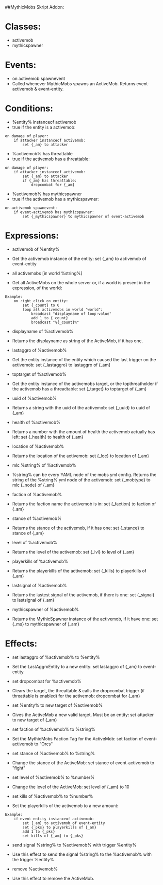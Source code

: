 ##MythicMobs Skript Addon:


# Classes:

+ activemob
+ mythicspawner


# Events:

+ on activemob spawnevent
+   Called whenever MythicMobs spawns an ActiveMob. Returns event-activemob & event-entity.


# Conditions:

+ %entity% instanceof activemob
+   true if the entity is a activemob:
```
on damage of player:
	if attacker instanceof activemob:
	    set {_am} to attacker
```			
	
+ %activemob% has threattable
+   true if the activemob has a threattable:
```
on damage of player:
	if attacker instanceof activemob:
		set {_am} to attacker
		if {_am} has threattable:
			dropcombat for {_am}
```

+ %activemob% has mythicspawner
+   true if the activemob has a mythicspawner:
```		
on activemob spawnevent:
	if event-activemob has mythicspawner:
		set {_mythicspawner} to mythicspawner of event-activemob
```			


# Expressions:

+ activemob of %entity%
+   Get the activemob instance of the entity: set {_am} to activemob of event-entity

+ all activemobs [in world %string%]
+   Get all ActiveMobs on the whole server or, if a world is present in the expression, of the world:
```
Example:
	on right click on entity:
		set {_count} to 0
		loop all activemobs in world "world":
			broadcast "displayname of loop-value"
			add 1 to {_count}
			broadcast "%{_count}%"
```	

+ displayname of %activemob%
+   Returns the displayname as string of the ActiveMob, if it has one.

+ lastaggro of %activemob%
+   Get the entity instance of the entity which caused the last trigger on the activemob: set {_lastaggro} to lastaggro of {_am}

+ toptarget of %activemob%
+   Get the entity instance of the activemobs target, or the topthreatholder if the activemob has a threadtable: set {_target} to toptarget of {_am}

+ uuid of %activemob%
+   Returns a string with the uuid of the activemob: set {_uuid} to uuid of {_am}

+ health of %activemob%
+   Returns a number with the amount of health the activemob actually has left: set {_health} to health of {_am}

+ location of %activemob%
+   Returns the location of the activemob: set {_loc} to location of {_am}

+ mlc %string% of %activemob%
+   %string% can be every YAML node of the mobs yml config. Returns the string of the %string% yml node of the activemob: set {_mobtype} to mlc {_node} of {_am}

+ faction of %activemob%
+   Returns the faction name the activemob is in: set {_faction} to faction of {_am}

+ stance of %activemob%
+   Returns the stance of the activemob, if it has one: set {_stance} to stance of {_am}

+ level of %activemob%
+   Returns the level of the activemob: set {_lvl} to level of {_am}

+ playerkills of %activemob%
+   Returns the playerkills of the activemob: set {_kills} to playerkills of {_am}

+ lastsignal of %activemob%
+   Returns the lastest signal of the activemob, if there is one: set {_signal} to lastsignal of {_am}

+ mythicspawner of %activemob%
+   Returns the MythicSpawner instance of the activemob, if it have one: set {_ms} to mythicspawner of {_am}


# Effects:

+ set lastaggro of %activemob% to %entity%
+   Set the LastAggroEntity to a new entity: set lastaggro of {_am} to event-entity

+ set dropcombat for %activemob%
+   Clears the target, the threattable & calls the dropcombat trigger (if threattable is enabled) for the activemob: dropcombat for {_am}

+ set %entity% to new target of %activemob%
+   Gives the ActiveMob a new valid target. Must be an entity: set attacker to new target of {_am}

+ set faction of %activemob% to %string%
+   Set the MythicMobs Faction Tag for the ActiveMob: set faction of event-activemob to "Orcs"

+ set stance of %activemob% to %string%
+   Change the stance of the ActiveMob: set stance of event-activemob to "fight"

+ set level of %activemob% to %number%
+   Change the level of the ActiveMob: set level of {_am} to 10

+ set kills of %activemob% to %number%
+   Set the playerkills of the activemob to a new amount:
```
Example:
	if event-entity instanceof activemob:
		set {_am} to activemob of event-entity
		set {_pks} to playerkills of {_am}
		add 1 to {_pks}
		set kills of {_am} to {_pks}
```

+ send signal %string% to %activemob% with trigger %entity%
+   Use this effect to send the signal %string% to the %activemob% with the trigger %entity%

+ remove %activemob%
+   Use this effect to remove the ActiveMob.
